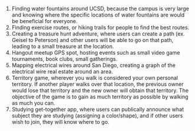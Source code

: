 1. Finding water fountains around UCSD, because the campus is very large and knowing where the specific locations of water    fountains are
   would be beneficial for everyone.
2. Finding exercise routes, or hiking trails for people to find the best routes.
3. Creating a treasure hunt adventure, where users can create a path (ex. Geisel to Peterson) and other users will be able to
   go on that path, leading to a small treasure at the location.
4. Hangout meetup GPS spot, hosting events such as small video game tournaments, book clubs, small gatherings.
5. Mapping electrical wires around San Diego, creating a graph of the electrical wire real estate around an area.
6. Territory game, wherever you walk is considered your own personal territory.  If another player walks over that location,
   the previous owner would lose that territory and the new owner will obtain that territory.  The objective of the game is
   to gain as much territory as possible by walking as much you can.
7. Studying get-together app, where users can publically announce what subject they are studying (assigning a color/shape), 
   and if other users wish to join, they will know where to go.
